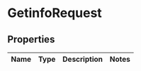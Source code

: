 # GetinfoRequest

## Properties
Name | Type | Description | Notes
------------ | ------------- | ------------- | -------------
